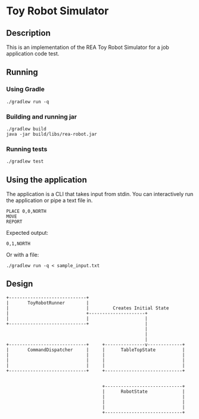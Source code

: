 Toy Robot Simulator
===================

Description
-----------
This is an implementation of the REA Toy Robot Simulator for a job application code test.

Running
-----

### Using Gradle
    ./gradlew run -q

### Building and running jar
    ./gradlew build
    java -jar build/libs/rea-robot.jar
    
### Running tests
    ./gradlew test

Using the application
---------------------
The application is a CLI that takes input from stdin. You can interactively run the 
application or pipe a text file in.
 
    PLACE 0,0,NORTH
    MOVE
    REPORT

Expected output:

    0,1,NORTH

Or with a file:

    ./gradlew run -q < sample_input.txt

Design
------

    +-----------------------------+
    |       ToyRobotRunner        |
    |                             |         Creates Initial State
    |                             +---------------------+
    |                             |                     |
    +-----------------------------+                     |
                                                        |
                                                        |
                                                        |
    +-----------------------------+     +---------------v-------------+
    |       CommandDispatcher     |     |      TableTopState          |
    |                             |     |                             |
    |                             |     |                             |
    |                             |     |                             |
    +-----------------------------+     +-----------------------------+


                                        +-----------------------------+
                                        |      RobotState             |
                                        |                             |
                                        |                             |
                                        |                             |
                                        +-----------------------------+

